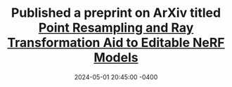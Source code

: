 ---
title: Published a preprint on ArXiv titled <a href="https://arxiv.org/abs/2405.07306">Point Resampling and Ray Transformation Aid to Editable NeRF Models</a>
date: 2024-05-01 20:45:00 -0400
---